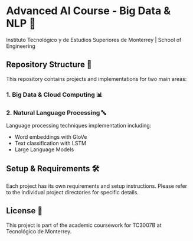 # Advanced AI Course - Big Data & NLP 🧠

Instituto Tecnológico y de Estudios Superiores de Monterrey | School of Engineering

## Repository Structure 📁

This repository contains projects and implementations for two main areas:

### 1. Big Data & Cloud Computing 📊

### 2. Natural Language Processing 🔤

Language processing techniques implementation including:

- Word embeddings with GloVe
- Text classification with LSTM
- Large Language Models

## Setup & Requirements 🛠️

Each project has its own requirements and setup instructions. Please refer to the individual project directories for specific details.

## License 📄

This project is part of the academic coursework for TC3007B at Tecnológico de Monterrey.
